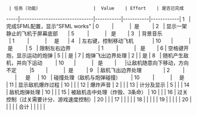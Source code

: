      | 任务（功能）                    |  Value    | Effort    | 是否已完成  
-----|-------------------------------|-----------|-----------|------------|
1    | 完成SFML配置，显示“SFML works”  | 0         |           |  是          |
2    | 显示一架静止的飞机于屏幕底部       | 5         |           |   是        |
3    | 背景音乐                       | 1         |           |     是       |
4    | 左右键，控制移动飞机             | 10        |           |  是          |
5    | 限制左右边界                    | 1         |           |   是         |
6    | 空格键开炮，显示运动的炮弹        | 5         |           |    是        |
7    | 炮弹飞出边界处理                | 2          |           |       是    |
8    | 随机产生敌机，并向下运动          | 10        |           |   是        |
      |让敌机随意向下移动，方向不定         |5        |           |  是         |
9    | 敌机飞出边界处理                | 2         |           |      是      |
10   | 碰撞处理（敌机与炮弹碰撞）        | 10         |           |     是      |
11   | 显示敌机爆炸过程                | 10         |           |            |
12   | 爆炸声音                       | 2         |           |            |
13   | 计分及显示                     | 5         |           |            |
14   | 敌机炮弹处理                   | 10         |           |            |
15   | 被敌机击中处理（炸毁、3条命）     | 10          |           |           |
16   | 过关控制（过关需要计分、游戏速度控制）| 20        |           |           |
17   |                               |            |           |           |
18   |                               |            |           |           |
19   |                               |            |           |           |
20   |                               |            |           |           |
合计   |                              |            |           |           |


